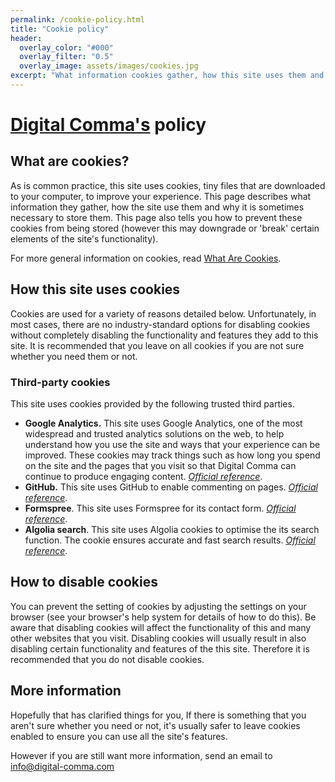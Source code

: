 ```yaml
---
permalink: /cookie-policy.html
title: "Cookie policy"
header:
  overlay_color: "#000"
  overlay_filter: "0.5"
  overlay_image: assets/images/cookies.jpg
excerpt: "What information cookies gather, how this site uses them and why it is sometimes necessary to store them"
---
```


# [Digital Comma's](https://digital-comma.com/) policy


## What are cookies?

<p>As is common practice, this site uses cookies, tiny files that are downloaded to your computer, to improve your experience. This page describes what information they gather, how the site use them and why it is sometimes necessary to store them. This page also tells you how to prevent these cookies from being stored (however this may downgrade or 'break' certain elements of the site's functionality).</p>

For more general information on cookies, read [What Are Cookies](https://www.privacypolicyonline.com/what-are-cookies/).

## How this site uses cookies

Cookies are used for a variety of reasons detailed below. Unfortunately, in most cases, there are no industry-standard options for disabling cookies without completely disabling the functionality and features they add to this site. It is recommended that you leave on all cookies if you are not sure whether you need them or not.

### Third-party cookies

This site uses cookies provided by the following trusted third parties.

- **Google Analytics.** This site uses Google Analytics, one of the most widespread and trusted analytics solutions on the web, to help understand how you use the site and ways that your experience can be improved. These cookies may track things such as how long you spend on the site and the pages that you visit so that Digital Comma can continue to produce engaging content. [*Official reference*](https://developers.google.com/analytics/devguides/collection/analyticsjs/cookie-usage).
- **GitHub.** This site uses GitHub to enable commenting on pages. [*Official reference*](https://docs.github.com/en/github/site-policy/github-privacy-statement#our-use-of-cookies-and-tracking).
- **Formspree**. This site uses Formspree for its contact form. [*Official reference*](https://formspree.io/legal/privacy-policy).
- **Algolia search**. This site uses Algolia cookies to optimise the its search function. The cookie ensures accurate and fast search results. [*Official reference*](https://www.algolia.com/policies/privacy/#:~:text=Cookies,-Algolia%20and%20our&text=You%20can%20control%20the%20use,.com%2Fpolicies%2Fcookies.).


## How to disable cookies

You can prevent the setting of cookies by adjusting the settings on your browser (see your browser's help system for details of how to do this). Be aware that disabling cookies will affect the functionality of this and many other websites that you visit. Disabling cookies will usually result in also disabling certain functionality and features of the this site. Therefore it is recommended that you do not disable cookies.

## More information

<p>Hopefully that has clarified things for you, If there is something that you aren't sure whether you need or not, it's usually safer to leave cookies enabled to ensure you can use all the site's features.

However if you are still want more information, send an email to info@digital-comma.com